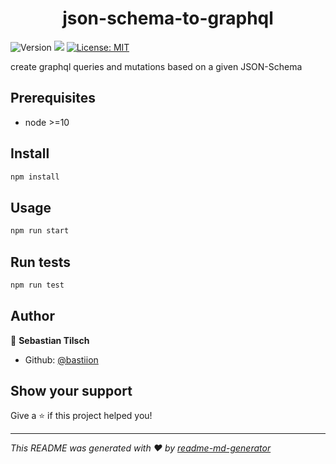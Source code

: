 <h1 align="center">json-schema-to-graphql</h1>
<p>
  <img alt="Version" src="https://img.shields.io/badge/version-0.1.0-blue.svg?cacheSeconds=2592000" />
  <img src="https://img.shields.io/badge/node-%3E%3D10-blue.svg" />
  <a href="#" target="_blank">
    <img alt="License: MIT" src="https://img.shields.io/badge/License-MIT-yellow.svg" />
  </a>
</p>

create graphql queries and mutations based on a given JSON-Schema

## Prerequisites

- node >=10

## Install

```sh
npm install
```

## Usage

```sh
npm run start
```

## Run tests

```sh
npm run test
```

## Author

👤 **Sebastian Tilsch**

* Github: [@bastiion](https://github.com/bastiion)

## Show your support

Give a ⭐️ if this project helped you!

***
_This README was generated with ❤️ by [readme-md-generator](https://github.com/kefranabg/readme-md-generator)_